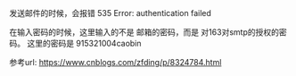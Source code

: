
发送邮件的时候，会报错
535 Error: authentication failed

在输入密码的时候，这里输入的不是 邮箱的密码，而是 对163对smtp的授权的密码。
这里的密码是 915321004caobin

参考url: https://www.cnblogs.com/zfding/p/8324784.html